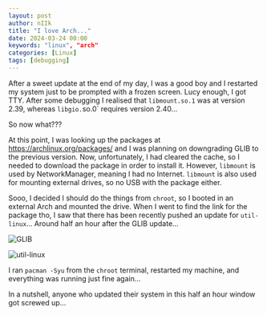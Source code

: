 ```yaml
---
layout: post
author: nIIk
title: "I love Arch..."
date: 2024-03-24 00:00
keywords: "linux", "arch"
categories: [Linux]
tags: [debugging]
---
```


After a sweet update at the end of my day, I was a good boy and I restarted my system just to be prompted with a frozen screen. Lucy enough, I got TTY. After some debugging I realised that `libmount.so.1` was at version 2.39, whereas `libgio.`so.0` requires version 2.40...

So now what???

At this point, I was looking up the packages at https://archlinux.org/packages/ and I was planning on downgrading GLIB to the previous version. Now, unfortunately, I had cleared the cache, so I needed to download the package in order to install it. However, `libmount` is used by NetworkManager, meaning I had no Internet. `libmount` is also used for mounting external drives, so no USB with the package either.

Sooo, I decided I should do the things from `chroot`, so I booted in an external Arch and mounted the drive. When I went to find the link for the package tho, I saw that there has been recently pushed an update for `util-linux`... Around half an hour after the GLIB update...

![GLIB](blog/linux/1/glib.png)

![util-linux](blog/linux/1/utli-linux.png)

I ran `pacman -Syu` from the `chroot` terminal, restarted my machine, and everything was running just fine again...

In a nutshell, anyone who updated their system in this half an hour window got screwed up...